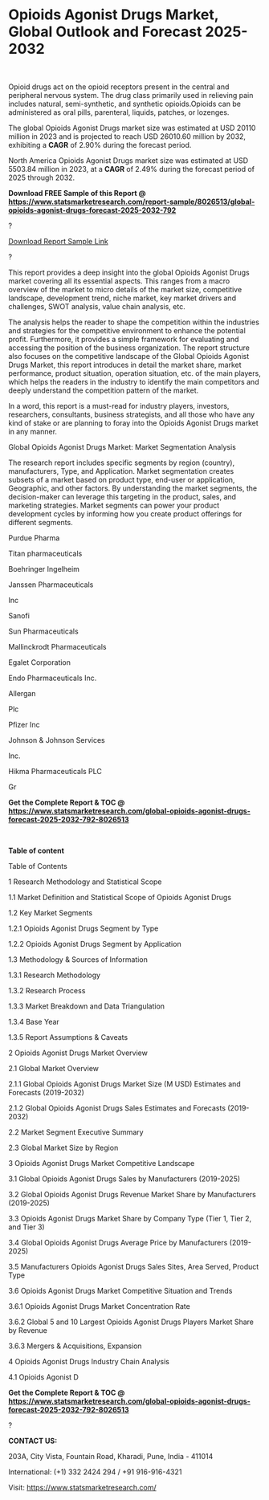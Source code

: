 <h1>Opioids Agonist Drugs Market, Global Outlook and Forecast 2025-2032</h1><br/><p>Opioid drugs act on the opioid receptors present in the central and peripheral nervous system. The drug class primarily used in relieving pain includes natural, semi-synthetic, and synthetic opioids.Opioids can be administered as oral pills, parenteral, liquids, patches, or lozenges.</p>
 
 
 
 <p>The global Opioids Agonist Drugs market size was estimated at USD 20110 million in 2023 and is projected to reach USD 26010.60 million by 2032, exhibiting a <strong>CAGR</strong> of 2.90% during the forecast period.</p>
 
 
 
 <p>North America Opioids Agonist Drugs market size was estimated at USD 5503.84 million in 2023, at a <strong>CAGR</strong> of 2.49% during the forecast period of 2025 through 2032.</p>
 
 
 
 <div><b>Download FREE Sample of this Report @ <a href="https://www.statsmarketresearch.com/download-free-sample/8026513/global-opioids-agonist-drugs-forecast-2025-2032-792">https://www.statsmarketresearch.com/report-sample/8026513/global-opioids-agonist-drugs-forecast-2025-2032-792</a></b></div>
 
 
 
 <p>? </p>
 
 
 
 <p><a href="https://www.statsmarketresearch.com/download-free-sample/8026513/global-opioids-agonist-drugs-forecast-2025-2032-792">Download Report Sample Link</a></p>
 
 
 
 <p>? </p>
 
 
 
 <p>This report provides a deep insight into the global Opioids Agonist Drugs market covering all its essential aspects. This ranges from a macro overview of the market to micro details of the market size, competitive landscape, development trend, niche market, key market drivers and challenges, SWOT analysis, value chain analysis, etc.</p>
 
 
 
 <p>The analysis helps the reader to shape the competition within the industries and strategies for the competitive environment to enhance the potential profit. Furthermore, it provides a simple framework for evaluating and accessing the position of the business organization. The report structure also focuses on the competitive landscape of the Global Opioids Agonist Drugs Market, this report introduces in detail the market share, market performance, product situation, operation situation, etc. of the main players, which helps the readers in the industry to identify the main competitors and deeply understand the competition pattern of the market.</p>
 
 
 
 <p>In a word, this report is a must-read for industry players, investors, researchers, consultants, business strategists, and all those who have any kind of stake or are planning to foray into the Opioids Agonist Drugs market in any manner.</p>
 
 
 
 <p>Global Opioids Agonist Drugs Market: Market Segmentation Analysis</p>
 
 
 
 <p>The research report includes specific segments by region (country), manufacturers, Type, and Application. Market segmentation creates subsets of a market based on product type, end-user or application, Geographic, and other factors. By understanding the market segments, the decision-maker can leverage this targeting in the product, sales, and marketing strategies. Market segments can power your product development cycles by informing how you create product offerings for different segments.</p>
 
 
 
 <p>Purdue Pharma</p>
 
 
 
 <p>Titan pharmaceuticals</p>
 
 
 
 <p>Boehringer Ingelheim</p>
 
 
 
 <p>Janssen Pharmaceuticals</p>
 
 
 
 <p>Inc</p>
 
 
 
 <p>Sanofi</p>
 
 
 
 <p>Sun Pharmaceuticals</p>
 
 
 
 <p>Mallinckrodt Pharmaceuticals</p>
 
 
 
 <p>Egalet Corporation</p>
 
 
 
 <p>Endo Pharmaceuticals Inc.</p>
 
 
 
 <p>Allergan</p>
 
 
 
 <p>Plc</p>
 
 
 
 <p>Pfizer Inc</p>
 
 
 
 <p>Johnson & Johnson Services</p>
 
 
 
 <p>Inc.</p>
 
 
 
 <p>Hikma Pharmaceuticals PLC</p>
 
 
 
 <p>Gr</p>
 
 
 
 <div><b>Get the Complete Report & TOC @ <a href="https://www.statsmarketresearch.com/global-opioids-agonist-drugs-forecast-2025-2032-792-8026513">https://www.statsmarketresearch.com/global-opioids-agonist-drugs-forecast-2025-2032-792-8026513</a></b></div>
 
 
 
 <p><br />
 
 <b>Table of content</b></p>
 
 
 
 <p>Table of Contents<br />
 
 1 Research Methodology and Statistical Scope<br />
 
 1.1 Market Definition and Statistical Scope of Opioids Agonist Drugs<br />
 
 1.2 Key Market Segments<br />
 
 1.2.1 Opioids Agonist Drugs Segment by Type<br />
 
 1.2.2 Opioids Agonist Drugs Segment by Application<br />
 
 1.3 Methodology & Sources of Information<br />
 
 1.3.1 Research Methodology<br />
 
 1.3.2 Research Process<br />
 
 1.3.3 Market Breakdown and Data Triangulation<br />
 
 1.3.4 Base Year<br />
 
 1.3.5 Report Assumptions & Caveats<br />
 
 2 Opioids Agonist Drugs Market Overview<br />
 
 2.1 Global Market Overview<br />
 
 2.1.1 Global Opioids Agonist Drugs Market Size (M USD) Estimates and Forecasts (2019-2032)<br />
 
 2.1.2 Global Opioids Agonist Drugs Sales Estimates and Forecasts (2019-2032)<br />
 
 2.2 Market Segment Executive Summary<br />
 
 2.3 Global Market Size by Region<br />
 
 3 Opioids Agonist Drugs Market Competitive Landscape<br />
 
 3.1 Global Opioids Agonist Drugs Sales by Manufacturers (2019-2025)<br />
 
 3.2 Global Opioids Agonist Drugs Revenue Market Share by Manufacturers (2019-2025)<br />
 
 3.3 Opioids Agonist Drugs Market Share by Company Type (Tier 1, Tier 2, and Tier 3)<br />
 
 3.4 Global Opioids Agonist Drugs Average Price by Manufacturers (2019-2025)<br />
 
 3.5 Manufacturers Opioids Agonist Drugs Sales Sites, Area Served, Product Type<br />
 
 3.6 Opioids Agonist Drugs Market Competitive Situation and Trends<br />
 
 3.6.1 Opioids Agonist Drugs Market Concentration Rate<br />
 
 3.6.2 Global 5 and 10 Largest Opioids Agonist Drugs Players Market Share by Revenue<br />
 
 3.6.3 Mergers & Acquisitions, Expansion<br />
 
 4 Opioids Agonist Drugs Industry Chain Analysis<br />
 
 4.1 Opioids Agonist D</p>
 
 
 
 <div><b>Get the Complete Report & TOC @ <a href="https://www.statsmarketresearch.com/global-opioids-agonist-drugs-forecast-2025-2032-792-8026513">https://www.statsmarketresearch.com/global-opioids-agonist-drugs-forecast-2025-2032-792-8026513</a></b></div>
 
 
 
 <p>? </p>
 
 
 
 <p><b>CONTACT US:</b><br />
 
 203A, City Vista, Fountain Road, Kharadi, Pune, India - 411014<br />
 
 International: (+1) 332 2424 294 / +91 916-916-4321<br />
 
 Visit: <a href="https://www.statsmarketresearch.com/">https://www.statsmarketresearch.com/</a></p>